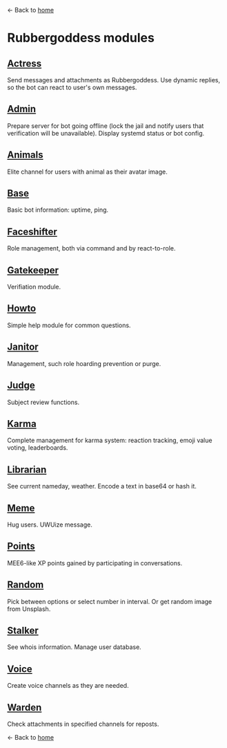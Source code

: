 ← Back to [home](../index.md)

# Rubbergoddess modules

## [Actress](actress.md)

Send messages and attachments as Rubbergoddess. Use dynamic replies, so the bot can react to user's own messages.

## [Admin](admin.md)

Prepare server for bot going offline (lock the jail and notify users that verification will be unavailable). Display systemd status or bot config.

## [Animals](animals.md)

Elite channel for users with animal as their avatar image.

## [Base](base.md)

Basic bot information: uptime, ping.

## [Faceshifter](faceshifter.md)

Role management, both via command and by react-to-role.

## [Gatekeeper](gatekeeper.md)

Verifiation module.

## [Howto](howto.md)

Simple help module for common questions.

## [Janitor](janitor.md)

Management, such role hoarding prevention or purge.

## [Judge](judge.md)

Subject review functions.

## [Karma](karma.md)

Complete management for karma system: reaction tracking, emoji value voting, leaderboards.

## [Librarian](librarian.md)

See current nameday, weather. Encode a text in base64 or hash it.

## [Meme](meme.md)

Hug users. UWUize message.

## [Points](points.md)

MEE6-like XP points gained by participating in conversations.

## [Random](random.md)

Pick between options or select number in interval. Or get random image from Unsplash.

## [Stalker](stalker.md)

See whois information. Manage user database.

## [Voice](voice.md)

Create voice channels as they are needed.

## [Warden](warden.md)

Check attachments in specified channels for reposts.

← Back to [home](../index.md)
